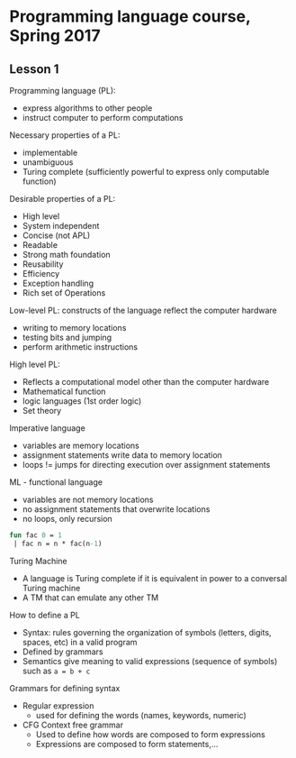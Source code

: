 # Programming language course, Spring 2017

## Lesson 1
Programming language (PL):
- express algorithms to other people 
- instruct computer to perform computations

Necessary properties of a PL:
- implementable
- unambiguous 
- Turing complete (sufficiently powerful to express only computable function) 

Desirable properties of a PL:
- High level
- System independent 
- Concise (not APL) 
- Readable
- Strong math foundation 
- Reusability
- Efficiency
- Exception handling 
- Rich set of Operations

Low-level PL: constructs of the language reflect the computer hardware
- writing to memory locations 
- testing bits and jumping 
- perform arithmetic instructions

High level PL: 
- Reflects a computational model other than the computer hardware 
- Mathematical function 
- logic languages (1st order logic)
- Set theory

Imperative language
- variables are memory locations 
- assignment statements write data to memory location
- loops != jumps for directing execution over assignment statements

ML - functional language
- variables are not memory locations 
- no assignment statements that overwrite locations 
- no loops, only recursion
```sml
fun fac 0 = 1
 | fac n = n * fac(n-1)
```

Turing Machine
- A language is Turing complete if it is equivalent in power to a conversal Turing machine
- A TM that can emulate any other TM

How to define a PL
- Syntax: rules governing the organization of symbols (letters, digits, spaces, etc) in a valid program
- Defined by grammars
- Semantics give meaning to valid expressions (sequence of symbols) such as `a = b + c`

Grammars for defining syntax
- Regular expression
    - used for defining the words (names, keywords, numeric) 
- CFG Context free grammar
    - Used to define how words are composed to form expressions 
    - Expressions are composed to form statements,... 
